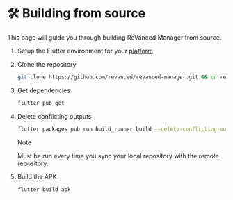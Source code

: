 # 🛠️ Building from source

This page will guide you through building ReVanced Manager from source.

1. Setup the Flutter environment for your [platform](https://docs.flutter.dev/get-started/install)

2. Clone the repository

   ```sh
   git clone https://github.com/revanced/revanced-manager.git && cd revanced-manager
   ```
3. Get dependencies

   ```sh
   flutter pub get
   ```

4. Delete conflicting outputs

   ```sh
   flutter packages pub run build_runner build --delete-conflicting-outputs
   ```

   > [!Note]
   > Must be run every time you sync your local repository with the remote repository.

5. Build the APK

   ```sh
   flutter build apk
   ```
